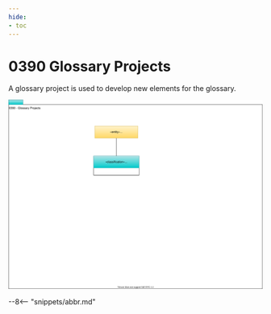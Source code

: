 ```yaml
---
hide:
- toc
---
```


<!-- SPDX-License-Identifier: CC-BY-4.0 -->
<!-- Copyright Contributors to the ODPi Egeria project. -->

# 0390 Glossary Projects

A glossary project is used to develop new elements for the glossary.

![UML](0390-Glossary-Projects.svg)


--8<-- "snippets/abbr.md"